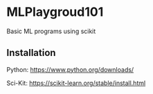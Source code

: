 # MLPlaygroud101
Basic ML programs using scikit

## Installation
Python: https://www.python.org/downloads/

Sci-Kit: https://scikit-learn.org/stable/install.html


